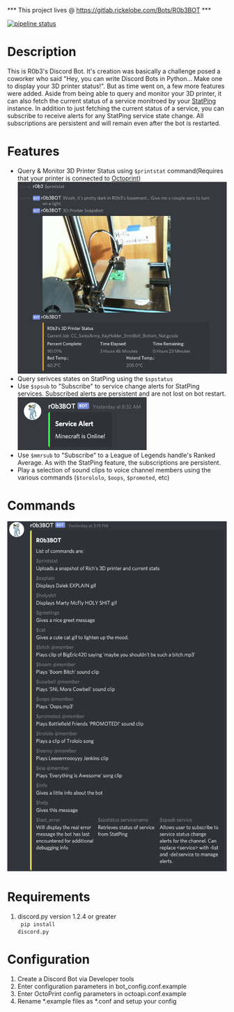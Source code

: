 *** This project lives @ https://gitlab.rickelobe.com/Bots/R0b3BOT ***

[![pipeline status](http://gitlab.rickelobe.com/Bots/r0b3BOT/badges/master/pipeline.svg)](http://gitlab.rickelobe.com/Bots/r0b3BOT/commits/master)

# Description
This is R0b3's Discord Bot.  It's creation was basically a challenge posed a coworker who said "Hey, you can write Discord Bots in Python... Make one to display your 3D printer status!".  But as time went on, a few more features were added.  Aside from being able to query and monitor your 3D printer, it can also fetch the current status of a service monitroed by your [StatPing](https://github.com/statping/statping) instance.  In addition to just fetching the current status of a service, you can subscribe to receive alerts for any StatPing service state change.  All subscriptions are persistent and will remain even after the bot is restarted.

# Features
*  Query & Monitor 3D Printer Status using `$printstat` command(Requires that your printer is connected to [Octoprint](https://octoprint.org/))<br>
![](images/Discord_Printstat_Command.png)
*  Query serivces states on StatPing using the `$spstatus`
*  Use `$spsub` to "Subscribe" to service change alerts for StatPing services.  Subscribed alerts are persistent and are not lost on bot restart.<br>
![Example service alert](images/Service_alert.png)
*  Use `$mmrsub` to "Subscribe" to a League of Legends handle's Ranked Average.  As with the StatPing feature, the subscriptions are persistent.
*  Play a selection of sound clips to voice channel members using the various commands (`$torololo`, `$oops`, `$promoted`, etc)

# Commands
![Screenshot of $help](images/command_list.png)

# Requirements
1. discord.py version 1.2.4 or greater<br>
    <code> pip install discord.py </code>

# Configuration
1. Create a Discord Bot via Developer tools<br>
2. Enter configuration parameters in bot_config.conf.example<br>
3. Enter OctoPrint config parameters in octoapi.conf.example<br>
4. Rename *.example files as *.conf and setup your config<br>
